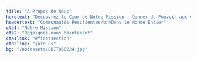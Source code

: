```yaml
---
title: "À Propos de Nous"
herotext: "Découvrez le Cœur de Notre Mission : Donner du Pouvoir aux Communautés à Travers l'Innovation, la Dévouement, et le Partenariat."
headertext: "Communautés Résilientes<br>Dans le Monde Entier"
cta1: "Notre Mission"
cta2: "Rejoignez-nous Maintenant"
cta1link: "#firstsection"
cta2link: "join_us"
bg: "/notassets/EDIT060224.jpg"
---
```


